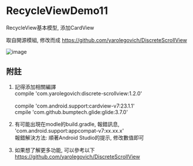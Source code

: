 # RecycleViewDemo11
RecycleView基本模型, 添加CardView

取自開源模組, 修改而成
https://github.com/yarolegovich/DiscreteScrollView


![image](http://i.imgur.com/IkmyOMn.jpg)  

附註
--------
1. 記得添加相關編譯                                          
compile 'com.yarolegovich:discrete-scrollview:1.2.0'                                          
compile 'com.android.support:cardview-v7:23.1.1'                                          
cmpile 'com.github.bumptech.glide:glide:3.7.0'

2. 有可能出現在modle的build.gradle, 報錯訊息, 'com.android.support:appcompat-v7:xx.xx.x'                                          
報錯解決方法: 順著Android Studio的提示, 修改數值即可

3. 如果想了解更多功能, 可以參考以下                                          
https://github.com/yarolegovich/DiscreteScrollView


